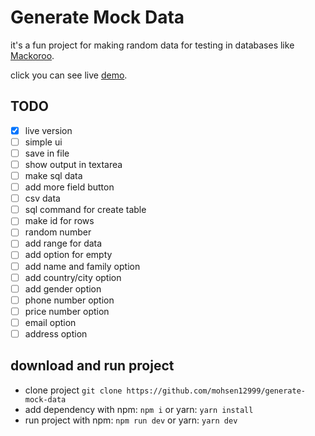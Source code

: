 # Generate Mock Data

it's a fun project for making random data for testing in databases like [Mackoroo](https://www.mockaroo.com/).

click you can see live [demo](generate-mock-data.vercel.app).

## TODO

- [x] live version
- [ ] simple ui
- [ ] save in file
- [ ] show output in textarea
- [ ] make sql data
- [ ] add more field button
- [ ] csv data
- [ ] sql command for create table
- [ ] make id for rows
- [ ] random number
- [ ] add range for data
- [ ] add option for empty
- [ ] add name and family option
- [ ] add country/city option
- [ ] add gender option
- [ ] phone number option
- [ ] price number option
- [ ] email option
- [ ] address option

## download and run project

- clone project `git clone https://github.com/mohsen12999/generate-mock-data`
- add dependency with npm: `npm i` or yarn: `yarn install`
- run project with npm: `npm run dev` or yarn: `yarn dev`
